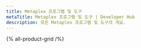 ```yaml
---
title: Metaplex 프로그램 및 도구
metaTitle: Metaplex 프로그램 및 도구 | Developer Hub
description: 모든 Metaplex 프로그램 및 도구의 개요.
---
```


{% all-product-grid /%}
